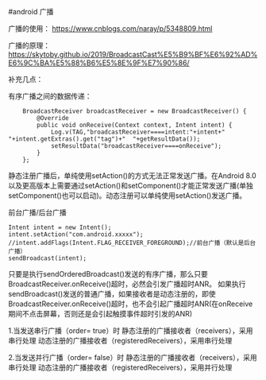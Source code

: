 #android 广播


广播的使用：
https://www.cnblogs.com/naray/p/5348809.html

广播的原理：
https://skytoby.github.io/2019/BroadcastCast%E5%B9%BF%E6%92%AD%E6%9C%BA%E5%88%B6%E5%8E%9F%E7%90%86/


补充几点：

有序广播之间的数据传递：
```
    BroadcastReceiver broadcastReceiver = new BroadcastReceiver() {
        @Override
        public void onReceive(Context context, Intent intent) {
            Log.v(TAG,"broadcastReceiver====intent:"+intent+"  "+intent.getExtras().get("tag")+"  "+getResultData());
            setResultData("broadcastReceiver====onReceive");
        }
    };
```


静态注册广播后，单纯使用setAction()的方式无法正常发送广播。在Android 8.0以及更高版本上需要通过setAction()和setComponent()才能正常发送广播(单独setComponent()也可以启动)。动态注册可以单纯使用setAction()发送广播。


前台广播/后台广播
```
Intent intent = new Intent();
intent.setAction("com.android.xxxxx");
//intent.addFlags(Intent.FLAG_RECEIVER_FOREGROUND);//前台广播（默认是后台广播）
sendBroadcast(intent);
```

只要是执行sendOrderedBroadcast()发送的有序广播，那么只要BroadcastReceiver.onReceive()超时，必然会引发广播超时ANR。
如果执行sendBroadcast()发送的普通广播，如果接收者是动态注册的，即使BroadcastReceiver.onReceive()超时，也不会引起广播超时ANR(在onReceive期间不点击屏幕，否则还是会引起触摸事件超时引发的ANR)

1.当发送串行广播（order= true）时
静态注册的广播接收者（receivers），采用串行处理
动态注册的广播接收者（registeredReceivers），采用串行处理

2.当发送并行广播（order= false）时
静态注册的广播接收者（receivers），采用串行处理
动态注册的广播接收者（registeredReceivers），采用并行处理